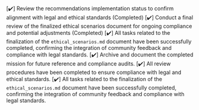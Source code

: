 [✔️] Review the recommendations implementation status to confirm alignment with legal and ethical standards (Completed)
[✔️] Conduct a final review of the finalized ethical scenarios document for ongoing compliance and potential adjustments (Completed)
[✔️] All tasks related to the finalization of the `ethical_scenarios.md` document have been successfully completed, confirming the integration of community feedback and compliance with legal standards.
[✔️] Archive and document the completed mission for future reference and compliance audits.
[✔️] All review procedures have been completed to ensure compliance with legal and ethical standards.
[✔️] All tasks related to the finalization of the `ethical_scenarios.md` document have been successfully completed, confirming the integration of community feedback and compliance with legal standards.